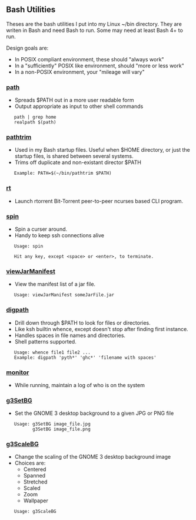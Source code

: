 ## Bash Utilities
Theses are the bash utilities I put into my Linux ~/bin directory.
They are writen in Bash and need Bash to run.  Some may need at
least Bash 4+ to run.

Design goals are:
* In POSIX compliant environment, these should "always work"
* In a "sufficiently" POSIX like environment, should "more or less work"
* In a non-POSIX environment, your "mileage will vary"

### [path](path)
* Spreads $PATH out in a more user readable form
* Output appropriate as input to other shell commands
```
   path | grep home
   realpath $(path)
```
### [pathtrim](pathtrim)
* Used in my Bash startup files.  Useful when $HOME directory,
  or just the startup files, is shared between several systems.
* Trims off duplicate and non-existant director $PATH
```
   Example: PATH=$(~/bin/pathtrim $PATH)
```
### [rt](rt)
* Launch rtorrent Bit-Torrent peer-to-peer ncurses based CLI program.
### [spin](spin)
* Spin a curser around.
* Handy to keep ssh connections alive
```
   Usage: spin

   Hit any key, except <space> or <enter>, to terminate.
```
### [viewJarManifest](viewJarManifest)
* View the manifest list of a jar file.
```
   Usage: viewJarManifest someJarFile.jar
```
### [digpath](digpath)
* Drill down through $PATH to look for files or directories.
* Like ksh builtin whence, except doesn't stop after finding
  first instance.
* Handles spaces in file names and directories.
* Shell patterns supported.
```
   Usage: whence file1 file2 ...
   Example: digpath 'pyth*' 'ghc*' 'filename with spaces'
```
### [monitor](monitor)
* While running, maintain a log of who is on the system
### [g3SetBG](g3SetBG)
* Set the GNOME 3 desktop background to a given JPG or PNG file
```
   Usage: g3SetBG image_file.jpg
          g3SetBG image_file.png
```
### [g3ScaleBG](g3SetBG)
* Change the scaling of the GNOME 3 desktop background image
* Choices are:
   - Centered
   - Spanned
   - Stretched
   - Scaled
   - Zoom
   - Wallpaper
```
   Usage: g3ScaleBG 
```
